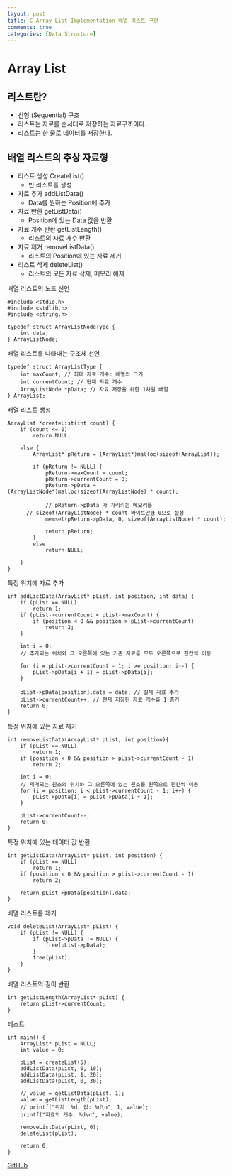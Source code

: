 ```yaml
---
layout: post
title: C Array List Implementation 배열 리스트 구현
comments: true
categories: [Data Structure]
---
```


# Array List

## 리스트란?

- 선형 (Sequential) 구조
- 리스트는 자료를 순서대로 저장하는 자료구조이다.
- 리스트는 한 줄로 데이터를 저장한다.

## 배열 리스트의 추상 자료형

- 리스트 생성 CreateList()
  - 빈 리스트를 생성
- 자료 추가 addListData()
  - Data를 원하는 Position에 추가
- 자료 반환 getListData()
  - Position에 있는 Data 값을 반환
- 자료 개수 반환 getListLength()
  - 리스트의 자료 개수 반환
- 자료 제거 removeListData()
  - 리스트의 Position에 있는 자료 제거
- 리스트 삭제 deleteList()
  - 리스트의 모든 자료 삭제, 메모리 해제

배열 리스트의 노드 선언

```
#include <stdio.h>
#include <stdlib.h>
#include <string.h>

typedef struct ArrayListNodeType {
	int data;
} ArrayListNode;
```

배열 리스트를 나타내는 구조체 선언

```
typedef struct ArrayListType {
	int maxCount; // 최대 자료 개수: 배열의 크기
	int currentCount; // 현재 자료 개수
	ArrayListNode *pData; // 자료 저장을 위한 1차원 배열
} ArrayList;
```

배열 리스트 생성

```
ArrayList *createList(int count) {
	if (count <= 0)
		return NULL;

	else {
		ArrayList* pReturn = (ArrayList*)malloc(sizeof(ArrayList));

		if (pReturn != NULL) {
			pReturn->maxCount = count;
			pReturn->currentCount = 0;
			pReturn->pData = (ArrayListNode*)malloc(sizeof(ArrayListNode) * count);

			// pReturn->pData 가 가리키는 메모리를
      // sizeof(ArrayListNode) * count 바이트만큼 0으로 설정
			memset(pReturn->pData, 0, sizeof(ArrayListNode) * count);

			return pReturn;
		}
		else
			return NULL;

	}
}
```

특정 위치에 자료 추가

```
int addListData(ArrayList* pList, int position, int data) {
	if (pList == NULL)
		return 1;
	if (pList->currentCount < pList->maxCount) {
		if (position < 0 && position > pList->currentCount)
			return 2;
	}

	int i = 0;
    // 추가되는 위치와 그 오른쪽에 있는 기존 자료를 모두 오른쪽으로 한칸씩 이동

	for (i = pList->currentCount - 1; i >= position; i--) {
		pList->pData[i + 1] = pList->pData[i];
	}

	pList->pData[position].data = data; // 실제 자료 추가
	pList->currentCount++; // 현재 저장된 자료 개수를 1 증가
	return 0;
}
```

특정 위치에 있는 자료 제거

```
int removeListData(ArrayList* pList, int position){
	if (pList == NULL)
		return 1;
	if (position < 0 && position > pList->currentCount - 1)
		return 2;

	int i = 0;
    // 제거되는 원소의 위치와 그 오른쪽에 있는 원소를 왼쪽으로 한칸씩 이동
	for (i = position; i < pList->currentCount - 1; i++) {
		pList->pData[i] = pList->pData[i + 1];
	}

	pList->currentCount--;
	return 0;
}
```

특정 위치에 있는 데이터 값 반환

```
int getListData(ArrayList* pList, int position) {
	if (pList == NULL)
		return 1;
	if (position < 0 && position > pList->currentCount - 1)
		return 2;

	return pList->pData[position].data;
}
```

배열 리스트를 제거

```
void deleteList(ArrayList* pList) {
	if (pList != NULL) {
		if (pList->pData != NULL) {
			free(pList->pData);
		}
		free(pList);
	}
}
```

배열 리스트의 길이 반환

```
int getListLength(ArrayList* pList) {
	return pList->currentCount;
}
```

테스트

```
int main() {
	ArrayList* pList = NULL;
	int value = 0;

	pList = createList(5);
	addListData(pList, 0, 10);
	addListData(pList, 1, 20);
	addListData(pList, 0, 30);

	// value = getListData(pList, 1);
	value = getListLength(pList);
	// printf("위치: %d, 값: %d\n", 1, value);
	printf("자료의 개수: %d\n", value);

	removeListData(pList, 0);
	deleteList(pList);

	return 0;
}
```

[GitHub](https://github.com/HyoSup0513/study/tree/master/Datastructure/Array%20List)
